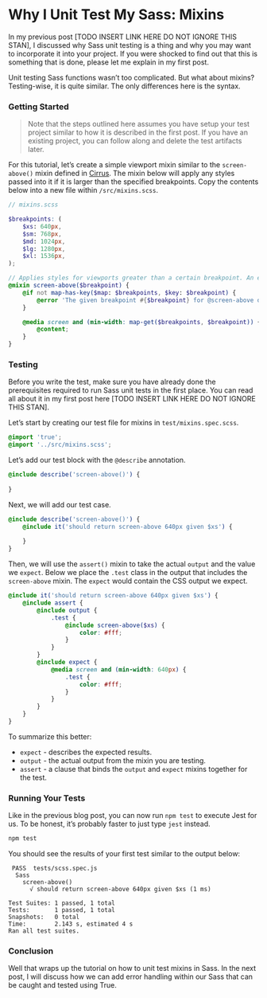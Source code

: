 # Why I Unit Test My Sass: Mixins

In my previous post [TODO INSERT LINK HERE DO NOT IGNORE THIS STAN], I discussed why Sass unit testing is a thing and why you may want to incorporate it into your project. If you were shocked to find out that this is something that is done, please let me explain in my first post.

Unit testing Sass functions wasn’t too complicated. But what about mixins? Testing-wise, it is quite similar. The only differences here is the syntax.

### Getting Started

> Note that the steps outlined here assumes you have setup your test project similar to how it is described in the first post. If you have an existing project, you can follow along and delete the test artifacts later.

For this tutorial, let’s create a simple viewport mixin similar to the `screen-above()` mixin defined in [Cirrus](https://github.com/Spiderpig86/Cirrus). The mixin below will apply any styles passed into it if it is larger than the specified breakpoints. Copy the contents below into a new file within `/src/mixins.scss`.

```scss
// mixins.scss

$breakpoints: (
    $xs: 640px,
    $sm: 768px,
    $md: 1024px,
    $lg: 1280px,
    $xl: 1536px,
);

// Applies styles for viewports greater than a certain breakpoint. An error is thrown if the breakpoint does not exist.
@mixin screen-above($breakpoint) {
    @if not map-has-key($map: $breakpoints, $key: $breakpoint) {
        @error 'The given breakpoint #{$breakpoint} for @screen-above does not exist.';
    }

    @media screen and (min-width: map-get($breakpoints, $breakpoint)) {
        @content;
    }
}
```

### Testing

Before you write the test, make sure you have already done the prerequisites required to run Sass unit tests in the first place. You can read all about it in my first post here [TODO INSERT LINK HERE DO NOT IGNORE THIS STAN].

Let’s start by creating our test file for mixins in `test/mixins.spec.scss`.

```scss
@import 'true';
@import '../src/mixins.scss';
```

Let’s add our test block with the `@describe` annotation.

```scss
@include describe('screen-above()') {
    
}
```

 Next, we will add our test case.

```scss
@include describe('screen-above()') {
    @include it('should return screen-above 640px given $xs') {
        
    }
}
```

Then, we will use the `assert()` mixin to take the actual `output` and the value we `expect`. Below we place the `.test` class in the output that includes the `screen-above` mixin. The `expect` would contain the CSS output we expect.

```scss
@include it('should return screen-above 640px given $xs') {
    @include assert {
        @include output {
            .test {
                @include screen-above($xs) {
                    color: #fff;
                }
            }
        }
        @include expect {
            @media screen and (min-width: 640px) {
                .test {
                    color: #fff;
                }
            }
        }
    }
}
```

To summarize this better:

* `expect` - describes the expected results.
* `output` - the actual output from the mixin you are testing.
* `assert` - a clause that binds the `output` and `expect` mixins together for the test.

### Running Your Tests

Like in the previous blog post, you can now run `npm test` to execute Jest for us. To be honest, it’s probably faster to just type `jest` instead.

```sh
npm test
```

You should see the results of your first test similar to the output below:

```
 PASS  tests/scss.spec.js
  Sass
    screen-above()
      √ should return screen-above 640px given $xs (1 ms)

Test Suites: 1 passed, 1 total
Tests:       1 passed, 1 total
Snapshots:   0 total
Time:        2.143 s, estimated 4 s
Ran all test suites.
```

### Conclusion

Well that wraps up the tutorial on how to unit test mixins in Sass. In the next post, I will discuss how we can add error handling within our Sass that can be caught and tested using True.
